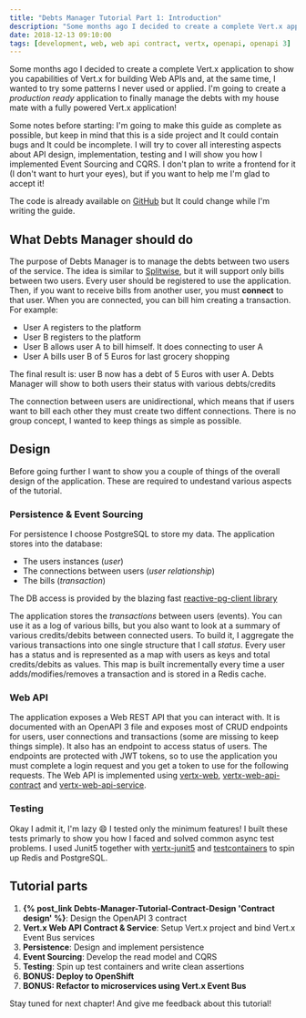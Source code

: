 ```yaml
---
title: "Debts Manager Tutorial Part 1: Introduction"
description: "Some months ago I decided to create a complete Vert.x application to show you capabilities of Vert.x for building Web APIs and, at the same time, I wanted to try some patterns I never used or applied. I'm going to create a production ready application to finally manage the debts with my house mate with a fully powered Vert.x application!"
date: 2018-12-13 09:10:00
tags: [development, web, web api contract, vertx, openapi, openapi 3]
---
```


Some months ago I decided to create a complete Vert.x application to show you capabilities of Vert.x for building Web APIs and, at the same time, I wanted to try some patterns I never used or applied. I'm going to create a _production ready_ application to finally manage the debts with my house mate with a fully powered Vert.x application!

Some notes before starting: I'm going to make this guide as complete as possible, but keep in mind that this is a side project and It could contain bugs and It could be incomplete. I will try to cover all interesting aspects about API design, implementation, testing and I will show you how I implemented Event Sourcing and CQRS. I don't plan to write a frontend for it (I don't want to hurt your eyes), but if you want to help me I'm glad to accept it!

The code is already available on [GitHub](https://github.com/slinkydeveloper/debts-manager) but It could change while I'm writing the guide.

## What Debts Manager should do

The purpose of Debts Manager is to manage the debts between two users of the service. The idea is similar to [Splitwise](https://www.splitwise.com/), but it will support only bills between two users. Every user should be registered to use the application. Then, if you want to receive bills from another user, you must **connect** to that user. When you are connected, you can bill him creating a transaction. For example:

* User A registers to the platform
* User B registers to the platform
* User B allows user A to bill himself. It does connecting to user A
* User A bills user B of 5 Euros for last grocery shopping

The final result is: user B now has a debt of 5 Euros with user A. Debts Manager will show to both users their status with various debts/credits

The connection between users are unidirectional, which means that if users want to bill each other they must create two diffent connections. There is no group concept, I wanted to keep things as simple as possible.

## Design

Before going further I want to show you a couple of things of the overall design of the application. These are required to undestand various aspects of the tutorial.

### Persistence & Event Sourcing

For persistence I choose PostgreSQL to store my data. The application stores into the database:

* The users instances (_user_)
* The connections between users (_user relationship_)
* The bills (_transaction_)

The DB access is provided by the blazing fast [reactive-pg-client library](https://github.com/reactiverse/reactive-pg-client)

The application stores the _transactions_ between users (events). You can use it as a log of various bills, but you also want to look at a summary of various credits/debits between connected users. To build it, I aggregate the various transactions into one single structure that I call _status_. Every user has a status and is represented as a map with users as keys and total credits/debits as values. This map is built incrementally every time a user adds/modifies/removes a transaction and is stored in a Redis cache.

### Web API

The application exposes a Web REST API that you can interact with. It is documented with an OpenAPI 3 file and exposes most of CRUD endpoints for users, user connections and transactions (some are missing to keep things simple). It also has an endpoint to access status of users. The endpoints are protected with JWT tokens, so to use the application you must complete a login request and you get a token to use for the following requests. The Web API is implemented using [vertx-web](https://vertx.io/docs/vertx-web/java/), [vertx-web-api-contract](https://vertx.io/docs/vertx-web-api-contract/java/) and [vertx-web-api-service](https://vertx.io/docs/vertx-web-api-service/java/).

### Testing

Okay I admit it, I'm lazy :smile: I tested only the minimum features! I built these tests primarly to show you how I faced and solved common async test problems. I used Junit5 together with [vertx-junit5](https://vertx.io/docs/vertx-junit5/java/) and [testcontainers](https://www.testcontainers.org/) to spin up Redis and PostgreSQL.

## Tutorial parts

1. **{% post_link Debts-Manager-Tutorial-Contract-Design 'Contract design' %}**: Design the OpenAPI 3 contract
2. **Vert.x Web API Contract & Service**: Setup Vert.x project and bind Vert.x Event Bus services
3. **Persistence**: Design and implement persistence
4. **Event Sourcing**: Develop the read model and CQRS
5. **Testing**: Spin up test containers and write clean assertions
6. **BONUS: Deploy to OpenShift**
7. **BONUS: Refactor to microservices using Vert.x Event Bus**

Stay tuned for next chapter! And give me feedback about this tutorial!

